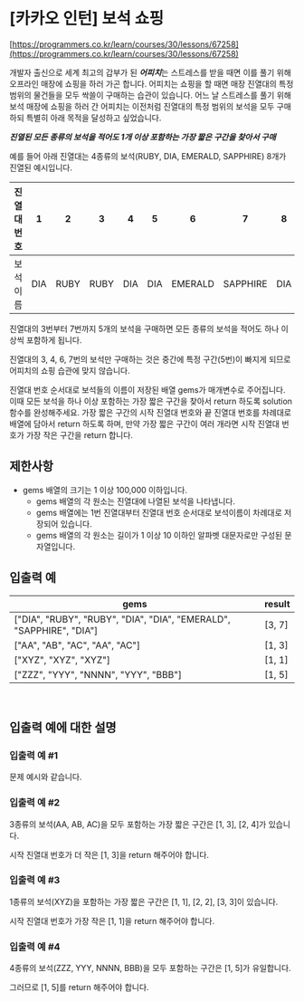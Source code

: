 # [카카오 인턴] 보석 쇼핑
[https://programmers.co.kr/learn/courses/30/lessons/67258](https://programmers.co.kr/learn/courses/30/lessons/67258)

개발자 출신으로 세계 최고의 갑부가 된 ***어피치***는 스트레스를 받을 때면 이를 풀기 위해 오프라인 매장에 쇼핑을 하러 가곤 합니다.
어피치는 쇼핑을 할 때면 매장 진열대의 특정 범위의 물건들을 모두 싹쓸이 구매하는 습관이 있습니다.
어느 날 스트레스를 풀기 위해 보석 매장에 쇼핑을 하러 간 어피치는 이전처럼 진열대의 특정 범위의 보석을 모두 구매하되 특별히 아래 목적을 달성하고 싶었습니다.

***진열된 모든 종류의 보석을 적어도 1개 이상 포함하는 가장 짧은 구간을 찾아서 구매***

예를 들어 아래 진열대는 4종류의 보석(RUBY, DIA, EMERALD, SAPPHIRE) 8개가 진열된 예시입니다.


| 진열대번호|1|2|3|4|5|6|7|8|
|-------|-------|-------|-------|-------|-------|-------|-------|-------|
|보석 이름|DIA|RUBY|RUBY|DIA|DIA|EMERALD|SAPPHIRE|DIA|

진열대의 3번부터 7번까지 5개의 보석을 구매하면 모든 종류의 보석을 적어도 하나 이상씩 포함하게 됩니다.

진열대의 3, 4, 6, 7번의 보석만 구매하는 것은 중간에 특정 구간(5번)이 빠지게 되므로 어피치의 쇼핑 습관에 맞지 않습니다.

진열대 번호 순서대로 보석들의 이름이 저장된 배열 gems가 매개변수로 주어집니다. 이때 모든 보석을 하나 이상 포함하는 가장 짧은 구간을 찾아서 return 하도록 solution 함수를 완성해주세요.
가장 짧은 구간의 시작 진열대 번호와 끝 진열대 번호를 차례대로 배열에 담아서 return 하도록 하며, 만약 가장 짧은 구간이 여러 개라면 시작 진열대 번호가 가장 작은 구간을 return 합니다.

## **제한사항**
+ gems 배열의 크기는 1 이상 100,000 이하입니다.
    + gems 배열의 각 원소는 진열대에 나열된 보석을 나타냅니다.
    + gems 배열에는 1번 진열대부터 진열대 번호 순서대로 보석이름이 차례대로 저장되어 있습니다.
    + gems 배열의 각 원소는 길이가 1 이상 10 이하인 알파벳 대문자로만 구성된 문자열입니다.

## 입출력 예
|gems|result|
|--------------------|----|
|["DIA", "RUBY", "RUBY", "DIA", "DIA", "EMERALD", "SAPPHIRE", "DIA"]|	[3, 7]|
|["AA", "AB", "AC", "AA", "AC"]|	[1, 3]|
|["XYZ", "XYZ", "XYZ"]|	[1, 1]|
|["ZZZ", "YYY", "NNNN", "YYY", "BBB"]	|[1, 5]|

<br>

## 입출력 예에 대한 설명
### 입출력 예 #1
문제 예시와 같습니다.

### 입출력 예 #2
3종류의 보석(AA, AB, AC)을 모두 포함하는 가장 짧은 구간은 [1, 3], [2, 4]가 있습니다.

시작 진열대 번호가 더 작은 [1, 3]을 return 해주어야 합니다.

### 입출력 예 #3
1종류의 보석(XYZ)을 포함하는 가장 짧은 구간은 [1, 1], [2, 2], [3, 3]이 있습니다.

시작 진열대 번호가 가장 작은 [1, 1]을 return 해주어야 합니다.

### 입출력 예 #4
4종류의 보석(ZZZ, YYY, NNNN, BBB)을 모두 포함하는 구간은 [1, 5]가 유일합니다.

그러므로 [1, 5]를 return 해주어야 합니다.
